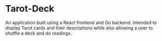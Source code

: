 # Tarot-Deck
An application built using a React frontend and Go backend. Intended to display Tarot cards and their descriptions while also allowing a user to shuffle a deck and do readings.
